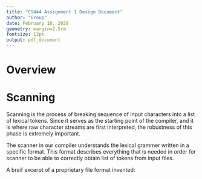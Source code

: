 ```yaml
---
title: "CS444 Assignment 1 Design Document"
author: "Group"
date: February 10, 2020
geometry: margin=2.5cm
fontsize: 12pt
output: pdf_document
---
```


# Overview


  
# Scanning

Scanning is the process of breaking sequence of input characters into a list of lexical tokens.
Since it serves as the starting point of the compiler, and it is where raw character streams
are first interpreted, the robustness of this phase is extremely important.

The scanner in our compiler understands the lexical grammer written in a specific format. This
format describes everything that is needed in order for scanner to be able to correctly obtain
list of tokens from input files.

A breif excerpt of a proprietary file format invented:

 